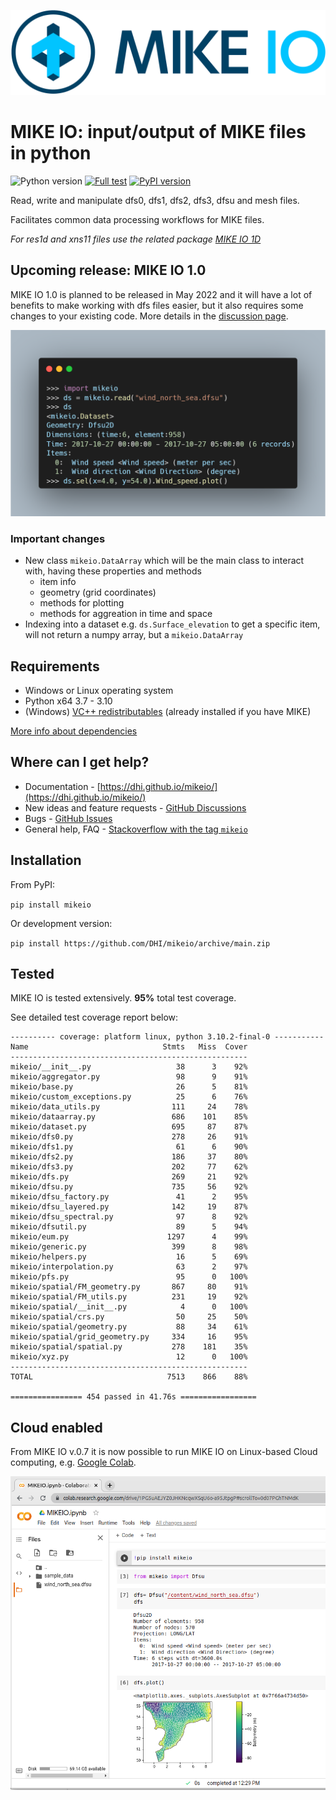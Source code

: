
![logo](https://raw.githubusercontent.com/DHI/mikeio/main/images/logo/PNG/MIKE-IO-Logo-Pos-RGB-nomargin.png)
# MIKE IO: input/output of MIKE files in python
 ![Python version](https://img.shields.io/pypi/pyversions/mikeio.svg)
 [![Full test](https://github.com/DHI/mikeio/actions/workflows/full_test.yml/badge.svg)](https://github.com/DHI/mikeio/actions/workflows/full_test.yml)
[![PyPI version](https://badge.fury.io/py/mikeio.svg)](https://badge.fury.io/py/mikeio)


Read, write and manipulate dfs0, dfs1, dfs2, dfs3, dfsu and mesh files.

Facilitates common data processing workflows for MIKE files.

*For res1d and xns11 files use the related package [MIKE IO 1D](https://github.com/DHI/mikeio1d)*

## Upcoming release: MIKE IO 1.0
MIKE IO 1.0 is planned to be released in May 2022 and it will have a lot of benefits to make working with dfs files easier, but it also requires some changes to your existing code. More details in the [discussion page](https://github.com/DHI/mikeio/discussions/279).

![code example](https://raw.githubusercontent.com/DHI/mikeio/main/images/code.png)

### Important changes
* New class `mikeio.DataArray` which will be the main class to interact with, having these properties and methods
  - item info
  - geometry (grid coordinates)
  - methods for plotting
  - methods for aggreation in time and space
* Indexing into a dataset e.g. `ds.Surface_elevation` to get a specific item, will not return a numpy array, but a `mikeio.DataArray`

## Requirements
* Windows or Linux operating system
* Python x64 3.7 - 3.10
* (Windows) [VC++ redistributables](https://support.microsoft.com/en-us/help/2977003/the-latest-supported-visual-c-downloads) (already installed if you have MIKE)

[More info about dependencies](http://docs.mikepoweredbydhi.com/nuget/)

## Where can I get help?
* Documentation - [https://dhi.github.io/mikeio/](https://dhi.github.io/mikeio/)
* New ideas and feature requests - [GitHub Discussions](http://github.com/DHI/mikeio/discussions) 
* Bugs - [GitHub Issues](http://github.com/DHI/mikeio/issues) 
* General help, FAQ - [Stackoverflow with the tag `mikeio`](https://stackoverflow.com/questions/tagged/mikeio)

## Installation

From PyPI: 

`pip install mikeio`

Or development version:

`pip install https://github.com/DHI/mikeio/archive/main.zip`


## Tested

MIKE IO is tested extensively. **95%** total test coverage.

See detailed test coverage report below:
```
---------- coverage: platform linux, python 3.10.2-final-0 -----------
Name                              Stmts   Miss  Cover
-----------------------------------------------------
mikeio/__init__.py                   38      3    92%
mikeio/aggregator.py                 98      9    91%
mikeio/base.py                       26      5    81%
mikeio/custom_exceptions.py          25      6    76%
mikeio/data_utils.py                111     24    78%
mikeio/dataarray.py                 686    101    85%
mikeio/dataset.py                   695     87    87%
mikeio/dfs0.py                      278     26    91%
mikeio/dfs1.py                       61      6    90%
mikeio/dfs2.py                      186     37    80%
mikeio/dfs3.py                      202     77    62%
mikeio/dfs.py                       269     21    92%
mikeio/dfsu.py                      735     56    92%
mikeio/dfsu_factory.py               41      2    95%
mikeio/dfsu_layered.py              142     19    87%
mikeio/dfsu_spectral.py              97      8    92%
mikeio/dfsutil.py                    89      5    94%
mikeio/eum.py                      1297      4    99%
mikeio/generic.py                   399      8    98%
mikeio/helpers.py                    16      5    69%
mikeio/interpolation.py              63      2    97%
mikeio/pfs.py                        95      0   100%
mikeio/spatial/FM_geometry.py       867     80    91%
mikeio/spatial/FM_utils.py          231     19    92%
mikeio/spatial/__init__.py            4      0   100%
mikeio/spatial/crs.py                50     25    50%
mikeio/spatial/geometry.py           88     34    61%
mikeio/spatial/grid_geometry.py     334     16    95%
mikeio/spatial/spatial.py           278    181    35%
mikeio/xyz.py                        12      0   100%
-----------------------------------------------------
TOTAL                              7513    866    88%

================ 454 passed in 41.76s =================
```

## Cloud enabled

From MIKE IO v.0.7 it is now possible to run MIKE IO on Linux-based Cloud computing, e.g. [Google Colab](https://colab.research.google.com/).

![Colab](images/colab.png)

